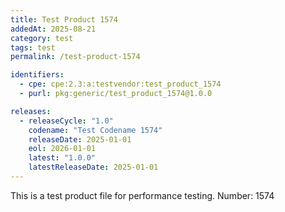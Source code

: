 ```yaml
---
title: Test Product 1574
addedAt: 2025-08-21
category: test
tags: test
permalink: /test-product-1574

identifiers:
  - cpe: cpe:2.3:a:testvendor:test_product_1574
  - purl: pkg:generic/test_product_1574@1.0.0

releases:
  - releaseCycle: "1.0"
    codename: "Test Codename 1574"
    releaseDate: 2025-01-01
    eol: 2026-01-01
    latest: "1.0.0"
    latestReleaseDate: 2025-01-01
---
```


This is a test product file for performance testing. Number: 1574

